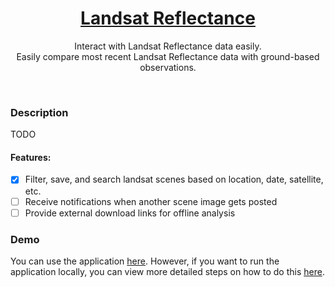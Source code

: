 <div align="center">
    <h1><a href="https://flateartherslandsat.ca/" target="_blank">Landsat Reflectance</a></h1>
    <p style="text-align: center">
        Interact with Landsat Reflectance data easily. 
        <br/>
        Easily compare most recent Landsat Reflectance data with ground-based observations.
    </p>
</div>

<br/>

### Description
TODO

#### Features:
- [x] Filter, save, and search landsat scenes based on location, date, satellite, etc.
- [ ] Receive notifications when another scene image gets posted
- [ ] Provide external download links for offline analysis

### Demo
You can use the application [here](https://flateartherslandsat.ca/). 
However, if you want to run the application locally, you can view more detailed steps on how to do this [here](https://www.example.com).
